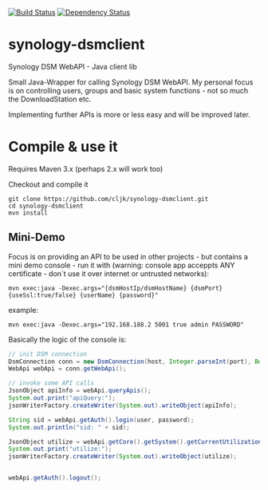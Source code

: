 [![Build Status](https://travis-ci.org/cljk/synology-dsmclient.png)](https://travis-ci.org/cljk/synology-dsmclient)
[![Dependency Status](https://www.versioneye.com/user/projects/59765f760fb24f003f48d061/badge.svg?style=flat-square)](https://www.versioneye.com/user/projects/59765f760fb24f003f48d061)

# synology-dsmclient
Synology DSM WebAPI - Java client lib

Small Java-Wrapper for calling Synology DSM WebAPI. My personal focus is on controlling users, groups and basic system functions - not so much the DownloadStation etc.

Implementing further APIs is more or less easy and will be improved later.

Compile & use it
======

Requires Maven 3.x (perhaps 2.x will work too)

Checkout and compile it
```
git clone https://github.com/cljk/synology-dsmclient.git
cd synology-dsmclient
mvn install
```

Mini-Demo
----

Focus is on providing an API to be used in other projects - but contains a mini demo console - run it with (warning: console app acceppts ANY certificate - don´t use it over internet or untrusted networks):
```
mvn exec:java -Dexec.args="{dsmHostIp/dsmHostName} {dsmPort} {useSsl:true/false} {userName} {password}"
```
example:
```
mvn exec:java -Dexec.args="192.168.188.2 5001 true admin PASSWORD"
```

Basically the logic of the console is:
```java
// init DSM connection
DsmConnection conn = new DsmConnection(host, Integer.parseInt(port), Boolean.parseBoolean(useSsl), true);
WebApi webApi = conn.getWebApi();

// invoke some API calls
JsonObject apiInfo = webApi.queryApis();
System.out.print("apiQuery:");
jsonWriterFactory.createWriter(System.out).writeObject(apiInfo);

String sid = webApi.getAuth().login(user, password);
System.out.println("sid: " + sid);

JsonObject utilize = webApi.getCore().getSystem().getCurrentUtilization();
System.out.print("utilize:");
jsonWriterFactory.createWriter(System.out).writeObject(utilize);


webApi.getAuth().logout();
```
